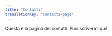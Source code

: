 ```yaml
---
title: "Contatti"
translationKey: "contacts-page"
---
```

Questa è la pagina dei contatti. Puoi scrivermi qui!
